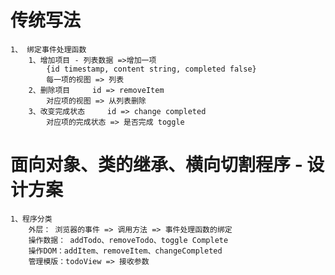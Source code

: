 # 传统写法
    1、 绑定事件处理函数
        1、增加项目 - 列表数据 =>增加一项
            {id timestamp, content string, completed false}
            每一项的视图 => 列表
        2、删除项目     id => removeItem
            对应项的视图 => 从列表删除
        3、改变完成状态     id => change completed
            对应项的完成状态 => 是否完成 toggle

# 面向对象、类的继承、横向切割程序 - 设计方案
    1、程序分类
        外层： 浏览器的事件 => 调用方法 => 事件处理函数的绑定
        操作数据： addTodo、removeTodo、toggle Complete
        操作DOM：addItem、removeItem、changeCompleted
        管理模版：todoView => 接收参数